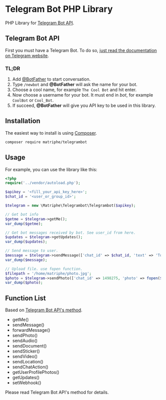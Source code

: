 # Telegram Bot PHP Library

PHP Library for [Telegram Bot API](core.telegram.org/bots/api).

## Telegram Bot API

First you must have a Telegram Bot. To do so, [just read the documentation on Telegram website](https://core.telegram.org/bots).

### TL;DR

1. Add [@BotFather](https://telegram.me/botfather) to start conversation.
2. Type `/newbot` and **@BotFather** will ask the name for your bot.
3. Choose a cool name, for example `The Cool Bot` and hit enter.
4. Now choose a username for your bot. It must end in *bot*, for example `CoolBot` or `Cool_Bot`.
5. If succeed, **@BotFather** will give you API key to be used in this library.

## Installation

The easiest way to install is using [Composer](https://getcomposer.org).

```bash
composer require matriphe/telegrambot
```

## Usage

For example, you can use the library like this:

```php
<?php
require('../vendor/autoload.php');

$apikey = '<fill_your_api_key_here>';
$chat_id = '<user_or_group_id>';

$telegram = new \Matriphe\Telegrambot\Telegrambot($apikey);

// Get bot info
$getme = $telegram->getMe();
var_dump($getme);

// Get bot messages received by bot. See user_id from here.
$updates = $telegram->getUpdates();
var_dump($updates);

// Send message to user.
$message = $telegram->sendMessage(['chat_id' => $chat_id, 'text' => 'Today is '.date('Y-m-d H:i:s')]);
var_dump($message);

// Upload file. use fopen function.
$filepath = '/home/matriphe/photo.jpg';
$photo = $telegram->sendPhoto(['chat_id' => 1498275, 'photo' => fopen($filepath, 'rb'), 'caption' => 'The caption goes here!']);
var_dump($photo);
```

## Function List

Based on [Telegram Bot API's method](https://core.telegram.org/bots/api#available-methods).

* getMe()
* sendMessage()
* forwardMessage()
* sendPhoto()
* sendAudio()
* sendDocument()
* sendSticker()
* sendVideo()
* sendLocation()
* sendChatAction()
* getUserProfilePhotos()
* getUpdates()
* setWebhook()

Please read Telegram Bot API's method for details. 